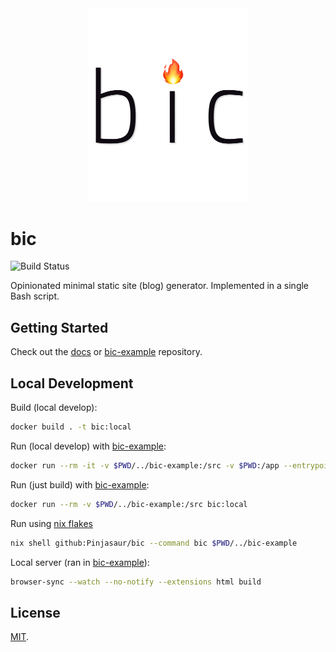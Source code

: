 <div align="center">
  <img width="256" src="docs/logo.png" alt="bic">
</div>

# bic

![Build Status](https://img.shields.io/github/workflow/status/Pinjasaur/bic/Build)

Opinionated minimal static site (blog) generator. Implemented in a single Bash
script.

## Getting Started

Check out the [docs] or [bic-example] repository.

## Local Development

Build (local develop):

```bash
docker build . -t bic:local
```

Run (local develop) with [bic-example]:

```bash
docker run --rm -it -v $PWD/../bic-example:/src -v $PWD:/app --entrypoint bash bic:local
```

Run (just build) with [bic-example]:

```bash
docker run --rm -v $PWD/../bic-example:/src bic:local
```

Run using [nix flakes]

```bash
nix shell github:Pinjasaur/bic --command bic $PWD/../bic-example
```

Local server (ran in [bic-example]):

```bash
browser-sync --watch --no-notify --extensions html build
```

## License

[MIT].

[docs]: https://bic.sh/
[bic-example]: https://github.com/Pinjasaur/bic-example
[MIT]: https://pinjasaur.mit-license.org/2021
[nix flakes]: https://www.tweag.io/blog/2020-05-25-flakes
